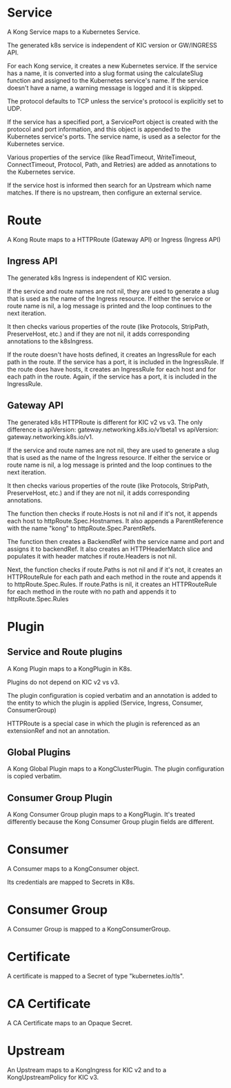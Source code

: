 
# Service
A Kong Service maps to a Kubernetes Service.

The generated k8s service is independent of KIC version or GW/INGRESS API.

For each Kong service, it creates a new Kubernetes service. 
If the service has a name, it is converted into a slug format 
using the calculateSlug function and assigned to the Kubernetes service's name. 
If the service doesn't have a name, a warning message is logged and it is skipped.

The protocol defaults to TCP unless the service's protocol is explicitly set to UDP.

If the service has a specified port, a ServicePort object is created with the protocol 
and port information, and this object is appended to the Kubernetes service's ports. 
The service name, is used as a selector for the Kubernetes service.

Various properties of the service (like ReadTimeout, WriteTimeout, ConnectTimeout, 
Protocol, Path, and Retries) are added as annotations to the Kubernetes service.

If the service host is informed then search for an Upstream which name matches.
If there is no upstream, then configure an external service.

# Route
A Kong Route maps to a HTTPRoute (Gateway API) or Ingress (Ingress API)

## Ingress API
The generated k8s Ingress is independent of KIC version.

If the service and route names are not nil, they are used to generate a slug 
that is used as the name of the Ingress resource. If either the service or 
route name is nil, a log message is printed and the loop continues to the next iteration.

It then checks various properties of the route (like Protocols, StripPath, PreserveHost, etc.) 
and if they are not nil, it adds corresponding annotations to the k8sIngress.

If the route doesn't have hosts defined, it creates an IngressRule 
for each path in the route. If the service has a port, it is included in the 
IngressRule. If the route does have hosts, it creates an IngressRule for each 
host and for each path in the route. Again, if the service has a port, 
it is included in the IngressRule.

## Gateway API
The generated k8s HTTPRoute is different for KIC v2 vs v3. The only difference
is apiVersion: gateway.networking.k8s.io/v1beta1 vs apiVersion: gateway.networking.k8s.io/v1.


If the service and route names are not nil, they are used to generate a slug 
that is used as the name of the Ingress resource. If either the service or 
route name is nil, a log message is printed and the loop continues to the next iteration.

It then checks various properties of the route (like Protocols, StripPath, PreserveHost, etc.) 
and if they are not nil, it adds corresponding annotations.

The function then checks if route.Hosts is not nil and if it's not, 
it appends each host to httpRoute.Spec.Hostnames. 
It also appends a ParentReference with the name "kong" to httpRoute.Spec.ParentRefs.

The function then creates a BackendRef with the service name and port and assigns it to backendRef. 
It also creates an HTTPHeaderMatch slice and populates it with header matches if route.Headers is not nil.

Next, the function checks if route.Paths is not nil and if it's not, 
it creates an HTTPRouteRule for each path and each method in the route and 
appends it to httpRoute.Spec.Rules. If route.Paths is nil, it creates an 
HTTPRouteRule for each method in the route with no path and appends it to httpRoute.Spec.Rules

# Plugin
## Service and Route plugins
A Kong Plugin maps to a KongPlugin in K8s.

Plugins do not depend on KIC v2 vs v3.

The plugin configuration is copied verbatim and an annotation
is added to the entity to which the plugin is applied (Service, Ingress, Consumer, ConsumerGroup)

HTTPRoute is a special case in which the plugin is referenced 
as an extensionRef and not an annotation.

## Global Plugins
A Kong Global Plugin maps to a KongClusterPlugin.
The plugin configuration is copied verbatim.

## Consumer Group Plugin
A Kong Consumer Group plugin maps to a KongPlugin.
It's treated differently because the Kong Consumer Group plugin fields are different.

# Consumer
A Consumer maps to a KongConsumer object.

Its credentials are mapped to Secrets in K8s.

# Consumer Group
A Consumer Group is mapped to a KongConsumerGroup.

# Certificate
A certificate is mapped to a Secret of type "kubernetes.io/tls".

# CA Certificate
A CA Certificate maps to an Opaque Secret.

# Upstream
An Upstream maps to a KongIngress for KIC v2 and to a KongUpstreamPolicy for KIC v3.
